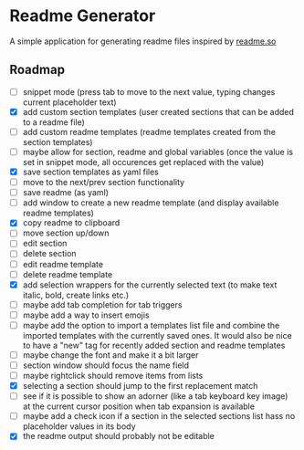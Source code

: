 # Readme Generator

A simple application for generating readme files inspired by [readme.so](https://readme.so/)

## Roadmap

- [ ] snippet mode (press tab to move to the next value, typing changes current placeholder text)
- [x] add custom section templates (user created sections that can be added to a readme file)
- [ ] add custom readme templates (readme templates created from the section templates)
- [ ] maybe allow for section, readme and global variables (once the value is set in snippet mode, all occurences get replaced with the value)
- [x] save section templates as yaml files
- [ ] move to the next/prev section functionality
- [ ] save readme (as yaml)
- [ ] add window to create a new readme template (and display available readme templates)
- [x] copy readme to clipboard
- [ ] move section up/down
- [ ] edit section
- [ ] delete section
- [ ] edit readme template
- [ ] delete readme template
- [x] add selection wrappers for the currently selected text (to make text italic, bold, create links etc.)
- [ ] maybe add tab completion for tab triggers
- [ ] maybe add a way to insert emojis
- [ ] maybe add the option to import a templates list file and combine the imported templates with the currently saved ones. It would also be nice to have a "new" tag for recently added section and readme templates
- [ ] maybe change the font and make it a bit larger
- [ ] section window should focus the name field
- [ ] maybe rightclick should remove items from lists
- [x] selecting a section should jump to the first replacement match
- [ ] see if it is possible to show an adorner (like a tab keyboard key image) at the current cursor position when tab expansion is available
- [ ] maybe add a check icon if a section in the selected sections list hass no placeholder values in its body
- [x] the readme output should probably not be editable
